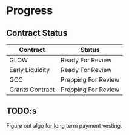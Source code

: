 # Progress

## Contract Status

| Contract | Status |
|----------|--------|
| GLOW     | Ready For Review |
| Early Liquidity | Ready For Review |
| GCC      | Prepping For Review     |
| Grants Contract | Prepping For Review |


## TODO:s
Figure out algo for long term payment vesting.
